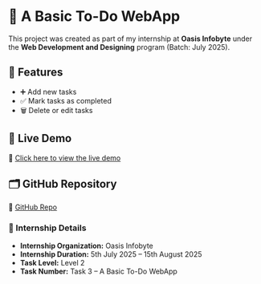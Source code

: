 # 📝 A Basic To-Do WebApp

This project was created as part of my internship at **Oasis Infobyte** under the **Web Development and Designing** program (Batch: July 2025).

## 🌟 Features

- ➕ Add new tasks
- ✅ Mark tasks as completed
- 🗑️ Delete or edit tasks

## 🚀 Live Demo

🔗 [Click here to view the live demo]( https://to-do-list-six-ruby-88.vercel.app/) 

## 🗂️ GitHub Repository

🔗 [GitHub Repo](https://github.com/AreebaMajid/To-Do-WebApp/edit/main/README.md)

### 📅 Internship Details

- **Internship Organization:** Oasis Infobyte  
- **Internship Duration:** 5th July 2025 – 15th August 2025  
- **Task Level:** Level 2  
- **Task Number:** Task 3 – A Basic To-Do WebApp

